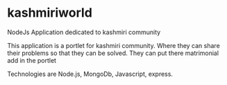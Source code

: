kashmiriworld
=============

NodeJs Application dedicated to kashmiri community


This application is a portlet for kashmiri community. Where they can share their problems so that they can be solved.
They can put there matrimonial add in the portlet

Technologies are Node.js, MongoDb, Javascript, express.
